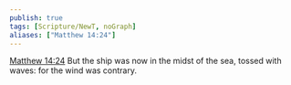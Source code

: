 ```yaml
---
publish: true
tags: [Scripture/NewT, noGraph]
aliases: ["Matthew 14:24"]
---
```

[Matthew 14:24](https://churchofjesuschrist.org/study/scriptures/nt/matt/14?lang=eng&id=p24#p24) But the ship was now in the midst of the sea, tossed with waves: for the wind was contrary.
